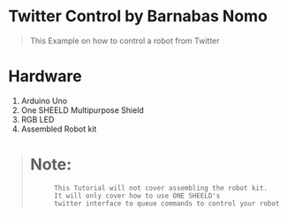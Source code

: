 # Twitter Control by Barnabas Nomo
>This Example on how to control a robot from Twitter

Hardware
============

1. Arduino Uno
2. One SHEELD Multipurpose Shield
3. RGB LED
4. Assembled Robot kit 

> # **Note:**
>           This Tutorial will not cover assembling the robot kit.
>           It will only cover how to use ONE SHEELD's 
>           twitter interface to queue commands to control your robot


